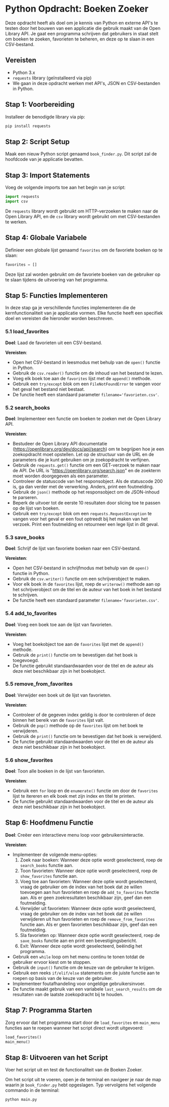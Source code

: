 # Python Opdracht: Boeken Zoeker

Deze opdracht heeft als doel om je kennis van Python en externe API's te testen door het bouwen van een applicatie die gebruik maakt van de Open Library API. Je gaat een programma schrijven dat gebruikers in staat stelt om boeken te zoeken, favorieten te beheren, en deze op te slaan in een CSV-bestand.

## Vereisten

* Python 3.x
* `requests` library (geïnstalleerd via pip)
* We gaan in deze opdracht werken met API's, JSON en CSV-bestanden in Python.

## Stap 1: Voorbereiding

Installeer de benodigde library via pip:

```bash
pip install requests
```

## Stap 2: Script Setup

Maak een nieuw Python script genaamd `book_finder.py`. Dit script zal de hoofdcode van je applicatie bevatten.

## Stap 3: Import Statements

Voeg de volgende imports toe aan het begin van je script:

```python
import requests
import csv
```

De `requests` library wordt gebruikt om HTTP-verzoeken te maken naar de Open Library API, en de `csv` library wordt gebruikt om met CSV-bestanden te werken.

## Stap 4: Globale Variabele

Definieer een globale lijst genaamd `favorites` om de favoriete boeken op te slaan:

```python
favorites = []
```

Deze lijst zal worden gebruikt om de favoriete boeken van de gebruiker op te slaan tijdens de uitvoering van het programma.

## Stap 5: Functies Implementeren

In deze stap ga je verschillende functies implementeren die de kernfunctionaliteit van je applicatie vormen. Elke functie heeft een specifiek doel en vereisten die hieronder worden beschreven.

### 5.1 load_favorites

**Doel**: Laad de favorieten uit een CSV-bestand.

**Vereisten**:

* Open het CSV-bestand in leesmodus met behulp van de `open()` functie in Python.
* Gebruik de `csv.reader()` functie om de inhoud van het bestand te lezen.
* Voeg elk boek toe aan de `favorites` lijst met de `append()` methode.
* Gebruik een `try/except` blok om een `FileNotFoundError` te vangen voor het geval het bestand niet bestaat.
* De functie heeft een standaard parameter `filename='favorieten.csv'`.

### 5.2 search_books

**Doel**: Implementeer een functie om boeken te zoeken met de Open Library API.

**Vereisten**:

* Bestudeer de Open Library API documentatie (https://openlibrary.org/dev/docs/api/search) om te begrijpen hoe je een zoekopdracht moet opstellen. Let op de structuur van de URL en de parameters die je kunt gebruiken om je zoekopdracht te verfijnen.
* Gebruik de `requests.get()` functie om een GET-verzoek te maken naar de API. De URL is "https://openlibrary.org/search.json" en de zoekterm moet worden doorgegeven als een parameter.
* Controleer de statuscode van het responsobject. Als de statuscode 200 is, ga dan verder met de verwerking. Anders, print een foutmelding.
* Gebruik de `json()` methode op het responsobject om de JSON-inhoud te parseren.
* Beperk de uitvoer tot de eerste 10 resultaten door slicing toe te passen op de lijst van boeken.
* Gebruik een `try/except` blok om een `requests.RequestException` te vangen voor het geval er een fout optreedt bij het maken van het verzoek. Print een foutmelding en retourneer een lege lijst in dit geval.

### 5.3 save_books

**Doel**: Schrijf de lijst van favoriete boeken naar een CSV-bestand.

**Vereisten**:

* Open het CSV-bestand in schrijfmodus met behulp van de `open()` functie in Python.
* Gebruik de `csv.writer()` functie om een schrijverobject te maken.
* Voor elk boek in de `favorites` lijst, roep de `writerow()` methode aan op het schrijverobject om de titel en de auteur van het boek in het bestand te schrijven.
* De functie heeft een standaard parameter `filename='favorieten.csv'`.

### 5.4 add_to_favorites

**Doel**: Voeg een boek toe aan de lijst van favorieten.

**Vereisten**:

* Voeg het boekobject toe aan de `favorites` lijst met de `append()` methode.
* Gebruik de `print()` functie om te bevestigen dat het boek is toegevoegd.
* De functie gebruikt standaardwaarden voor de titel en de auteur als deze niet beschikbaar zijn in het boekobject.

### 5.5 remove_from_favorites

**Doel**: Verwijder een boek uit de lijst van favorieten.

**Vereisten**:

* Controleer of de gegeven index geldig is door te controleren of deze binnen het bereik van de `favorites` lijst valt.
* Gebruik de `pop()` methode op de `favorites` lijst om het boek te verwijderen.
* Gebruik de `print()` functie om te bevestigen dat het boek is verwijderd.
* De functie gebruikt standaardwaarden voor de titel en de auteur als deze niet beschikbaar zijn in het boekobject.

### 5.6 show_favorites

**Doel**: Toon alle boeken in de lijst van favorieten.

**Vereisten**:

* Gebruik een `for` loop en de `enumerate()` functie om door de `favorites` lijst te itereren en elk boek met zijn index en titel te printen.
* De functie gebruikt standaardwaarden voor de titel en de auteur als deze niet beschikbaar zijn in het boekobject.

## Stap 6: Hoofdmenu Functie

**Doel**: Creëer een interactieve menu loop voor gebruikersinteractie.

**Vereisten**:

* Implementeer de volgende menu-opties:
    1. Zoek naar boeken: Wanneer deze optie wordt geselecteerd, roep de `search_books` functie aan.
    2. Toon favorieten: Wanneer deze optie wordt geselecteerd, roep de `show_favorites` functie aan.
    3. Voeg toe aan favorieten: Wanneer deze optie wordt geselecteerd, vraag de gebruiker om de index van het boek dat ze willen toevoegen aan hun favorieten en roep de `add_to_favorites` functie aan. Als er geen zoekresultaten beschikbaar zijn, geef dan een foutmelding.
    4. Verwijder uit favorieten: Wanneer deze optie wordt geselecteerd, vraag de gebruiker om de index van het boek dat ze willen verwijderen uit hun favorieten en roep de `remove_from_favorites` functie aan. Als er geen favorieten beschikbaar zijn, geef dan een foutmelding.
    5. Sla favorieten op: Wanneer deze optie wordt geselecteerd, roep de `save_books` functie aan en print een bevestigingsbericht.
    6. Exit: Wanneer deze optie wordt geselecteerd, beëindig het programma.
* Gebruik een `while` loop om het menu continu te tonen totdat de gebruiker ervoor kiest om te stoppen.
* Gebruik de `input()` functie om de keuze van de gebruiker te krijgen.
* Gebruik een reeks `if/elif/else` statements om de juiste functie aan te roepen op basis van de keuze van de gebruiker.
* Implementeer foutafhandeling voor ongeldige gebruikersinvoer.
* De functie maakt gebruik van een variabele `last_search_results` om de resultaten van de laatste zoekopdracht bij te houden.

## Stap 7: Programma Starten

Zorg ervoor dat het programma start door de `load_favorites` en `main_menu` functies aan te roepen wanneer het script direct wordt uitgevoerd:

```python
load_favorites()
main_menu()
```

## Stap 8: Uitvoeren van het Script

Voer het script uit en test de functionaliteit van de Boeken Zoeker. 

Om het script uit te voeren, open je de terminal en navigeer je naar de map waarin je `book_finder.py` hebt opgeslagen. Typ vervolgens het volgende commando in de terminal:

```bash
python main.py
```